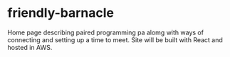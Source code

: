 # friendly-barnacle
Home page describing paired programming pa alomg with ways of connecting and setting up a time to meet. Site will be built with React and hosted in AWS.
